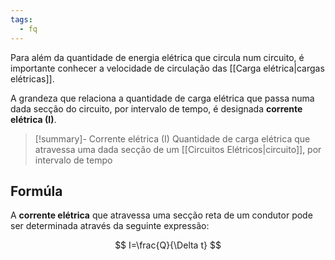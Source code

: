 ```yaml
---
tags:
  - fq
---
```

Para além da quantidade de energia elétrica que circula num circuito, é importante conhecer a velocidade de circulação das [[Carga elétrica|cargas elétricas]].

A grandeza que relaciona a quantidade de carga elétrica que passa numa dada secção do circuito, por intervalo de tempo, é designada **corrente elétrica (I)**.

> [!summary]- Corrente elétrica (I)
> Quantidade de carga elétrica que atravessa uma dada secção de um [[Circuitos Elétricos|circuito]], por intervalo de tempo

## Formúla

A **corrente elétrica** que atravessa uma secção reta de um condutor pode ser determinada através da seguinte expressão:

$$
I=\frac{Q}{\Delta t}
$$

